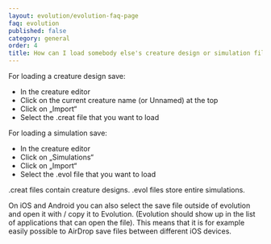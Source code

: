 ```yaml
---
layout: evolution/evolution-faq-page
faq: evolution
published: false
category: general
order: 4
title: How can I load somebody else's creature design or simulation file?
---
```


For loading a creature design save:
* In the creature editor
* Click on the current creature name (or Unnamed) at the top
* Click on „Import“
* Select the .creat file that you want to load

For loading a simulation save:
* In the creature editor
* Click on „Simulations“
* Click on „Import“
* Select the .evol file that you want to load

.creat files contain creature designs. 
.evol files store entire simulations. 

On iOS and Android you can also select the save file outside of evolution and open it with / copy it to Evolution. (Evolution should show up in the list of applications that can open the file). This means that it is for example easily possible to AirDrop save files between different iOS devices. 